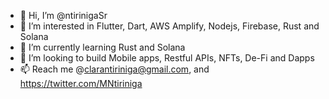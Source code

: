 - 👋 Hi, I’m @ntirinigaSr
- 👀 I’m interested in Flutter, Dart, AWS Amplify, Nodejs, Firebase, Rust and Solana
- 🌱 I’m currently learning Rust and Solana
- 💞️ I’m looking to build Mobile apps, Restful APIs, NFTs, De-Fi and Dapps
- 📫 Reach me @clarantiriniga@gmail.com, and https://twitter.com/MNtiriniga

<!---
ntirinigaSr/ntirinigaSr is a ✨ special ✨ repository because its `README.md` (this file) appears on your GitHub profile.
You can click the Preview link to take a look at your changes.
--->
